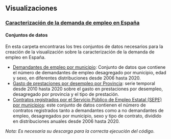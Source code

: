 ## Visualizaciones

### [Caracterización de la demanda de empleo en España](https://datos.gob.es/es/documentacion/caracterizacion-de-la-demanda-de-empleo-y-contratacion-registrada-en-espana)

#### Conjuntos de datos

En esta carpeta encontraras los tres conjuntos de datos necesarios para la creación de la visualización sobre la caracterización de la demanda de empleo en España.

- [Demandantes de empleo por municipio](https://datos.gob.es/es/catalogo/ea0021425-demandantes-de-empleo-por-municipios): Conjunto de datos que contiene el número de demandantes de empleo desagregado por municipio, edad y sexo, en diferentes distribuciones desde 2006 hasta 2020.
- [Gasto de prestaciones por desempleo por Provincia](https://datos.gob.es/es/catalogo/ea0021425-gasto-en-prestaciones): serie temporal desde 2010 hasta 2020 sobre el gasto en prestaciones por desempleo, desagregado por provincia y el tipo de prestación.
- [Contratos registrados por el Servício Público de Empleo Estatal (SEPE) por municipios](https://datos.gob.es/es/catalogo/ea0021425-contratos-por-municipios): este conjunto de datos contienen el número de contratos registrados tanto a demandantes como a no demandantes de empleo, desagregados por municipio, sexo y tipo de contrato, dividido en distribuciones anuales desde 2006 hasta 2020.

*Nota: Es necesaria su descarga para la correcta ejecución del código.*
